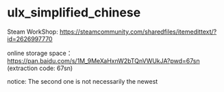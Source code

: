 # ulx_simplified_chinese

Steam WorkShop: https://steamcommunity.com/sharedfiles/itemedittext/?id=2626997770

online storage space：https://pan.baidu.com/s/1M_9MeXaHxnW2bTQnVWUkJA?pwd=67sn (extraction code: 67sn)

notice: The second one is not necessarily the newest

